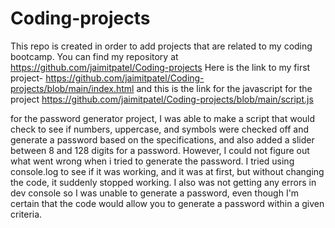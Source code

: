 # Coding-projects
This repo is created in order to add projects that are related to my coding bootcamp.
You can find my repository at https://github.com/jaimitpatel/Coding-projects
Here is the link to my first project- https://github.com/jaimitpatel/Coding-projects/blob/main/index.html  and this is the link for the javascript for the project https://github.com/jaimitpatel/Coding-projects/blob/main/script.js


for the password generator project, I was able to make a script that would check to see if numbers, uppercase, and symbols were checked off and generate a password based on the specifications, and also added a slider between 8 and 128 digits for a password. 
However, I could not figure out what went wrong when i tried to generate the password. I tried using console.log to see if it was working, and it was at first, but without changing the code, it suddenly stopped working. I also was not getting any errors in dev console so I was unable to generate a password, even though I'm certain that the code would allow you to generate a password within a given criteria.
